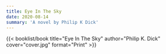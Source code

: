 ```yaml
---
title: Eye In The Sky
date: 2020-08-14
summary: 'A novel by Philip K Dick'
---
```


{{< booklist/book
title="Eye In The Sky"
author="Philip K. Dick"
cover="cover.jpg"
format="Print" >}}
